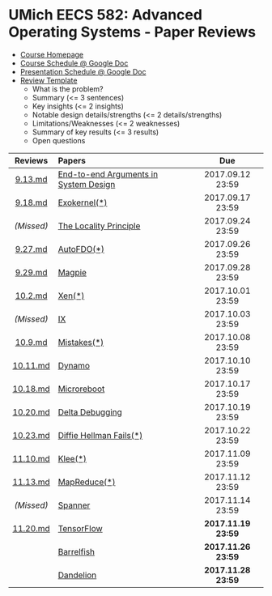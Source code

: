 UMich EECS 582: Advanced Operating Systems - Paper Reviews
===

- [Course Homepage](http://www.bariskasikci.org/teaching/)
- [Course Schedule @ Google Doc](https://docs.google.com/document/d/1ivyY0K5SXft3vrOkL1QTNoZJ7xTQMHC0Zp9hZpTFtpU/edit)
- [Presentation Schedule @ Google Doc](https://docs.google.com/spreadsheets/d/1XJ6rnuWLzc6sWUi0Vmfnovfs01Z1cesq1JLehf5GCow/edit)
- [Review Template](https://gist.github.com/kasikci/49e7107dfdee281d6f6450b132555550)
    - What is the problem?
    - Summary (<= 3 sentences)
    - Key insights (<= 2 insights)
    - Notable design details/strengths (<= 2 details/strengths)
    - Limitations/Weaknesses (<= 2 weaknesses)
    - Summary of key results (<= 3 results)
    - Open questions

| Reviews | Papers | Due |
|:-------:|:-------|:---:|
|[9.13.md](https://github.com/h1994st/EECS-582-Reviews/blob/master/9.13.md)|[End-to-end Arguments in System Design](http://web.eecs.umich.edu/~barisk/teaching/eecs582/end-to-end.pdf)|2017.09.12 23:59|
|[9.18.md](https://github.com/h1994st/EECS-582-Reviews/blob/master/9.18.md)|[Exokernel(\*)](http://web.eecs.umich.edu/~barisk/teaching/eecs582/exokernel.pdf)|2017.09.17 23:59|
|_(Missed)_|[The Locality Principle](http://web.eecs.umich.edu/~barisk/teaching/eecs582/locality.pdf)|2017.09.24 23:59|
|[9.27.md](https://github.com/h1994st/EECS-582-Reviews/blob/master/9.27.md)|[AutoFDO(\*)](http://web.eecs.umich.edu/~barisk/teaching/eecs582/autofdo.pdf)|2017.09.26 23:59|
|[9.29.md](https://github.com/h1994st/EECS-582-Reviews/blob/master/9.29.md)|[Magpie](http://web.eecs.umich.edu/~barisk/teaching/eecs582/magpie.pdf)|2017.09.28 23:59|
|[10.2.md](https://github.com/h1994st/EECS-582-Reviews/blob/master/10.2.md)|[Xen(\*)](http://web.eecs.umich.edu/~barisk/teaching/eecs582/xen.pdf)|2017.10.01 23:59|
|_(Missed)_|[IX](http://web.eecs.umich.edu/~barisk/teaching/eecs582/ix.pdf)|2017.10.03 23:59|
|[10.9.md](https://github.com/h1994st/EECS-582-Reviews/blob/master/10.9.md)|[Mistakes(\*)](http://web.eecs.umich.edu/~barisk/teaching/eecs582/learning-from-mistakes.pdf)|2017.10.08 23:59|
|[10.11.md](https://github.com/h1994st/EECS-582-Reviews/blob/master/10.11.md)|[Dynamo](http://web.eecs.umich.edu/~barisk/teaching/eecs582/dynamo.pdf)|2017.10.10 23:59|
|[10.18.md](https://github.com/h1994st/EECS-582-Reviews/blob/master/10.18.md)|[Microreboot](http://web.eecs.umich.edu/~barisk/teaching/eecs582/microreboot.pdf)|2017.10.17 23:59|
|[10.20.md](https://github.com/h1994st/EECS-582-Reviews/blob/master/10.20.md)|[Delta Debugging](http://web.eecs.umich.edu/~barisk/teaching/eecs582/delta-debugging.pdf)|2017.10.19 23:59|
|[10.23.md](https://github.com/h1994st/EECS-582-Reviews/blob/master/10.23.md)|[Diffie Hellman Fails(\*)](http://web.eecs.umich.edu/~barisk/teaching/eecs582/diffie-hellman-fail.pdf)|2017.10.22 23:59|
|[11.10.md](https://github.com/h1994st/EECS-582-Reviews/blob/master/11.10.md)|[Klee(\*)](http://web.eecs.umich.edu/~barisk/teaching/eecs582/klee.pdf)|2017.11.09 23:59|
|[11.13.md](https://github.com/h1994st/EECS-582-Reviews/blob/master/11.13.md)|[MapReduce(\*)](http://web.eecs.umich.edu/~barisk/teaching/eecs582/mapreduce.pdf)|2017.11.12 23:59|
|_(Missed)_|[Spanner](http://web.eecs.umich.edu/~barisk/teaching/eecs582/spanner.pdf)|2017.11.14 23:59|
|[11.20.md](https://github.com/h1994st/EECS-582-Reviews/blob/master/11.20.md)|[TensorFlow](http://web.eecs.umich.edu/~barisk/teaching/eecs582/tensorflow.pdf)|__2017.11.19 23:59__|
||[Barrelfish](http://web.eecs.umich.edu/~barisk/teaching/eecs582/barrelfish.pdf)|__2017.11.26 23:59__|
||[Dandelion](http://web.eecs.umich.edu/~barisk/teaching/eecs582/dandelion.pdf)|__2017.11.28 23:59__|
